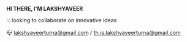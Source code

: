 __HI THERE, I'M LAKSHYAVEER__

💡 looking to collaborate on innovative ideas

📪 lakshyaveerturna@gmail.com / th.is.lakshyaveerturna@gmail.com


<!---
im-lakshyaveerturna/im-lakshyaveerturna is a ✨ special ✨ repository because its `README.md` (this file) appears on your GitHub profile.
You can click the Preview link to take a look at your changes.
--->
